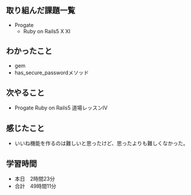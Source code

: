 ## 取り組んだ課題一覧
- Progate
  - Ruby on Rails5 Ⅹ Ⅺ
## わかったこと
- gem
- has_secure_passwordメソッド
## 次やること
- Progate Ruby on Rails5 道場レッスンⅣ
## 感じたこと
- いいね機能を作るのは難しいと思ったけど、思ったよりも難しくなかった。
## 学習時間
- 本日　2時間23分
- 合計　49時間11分
